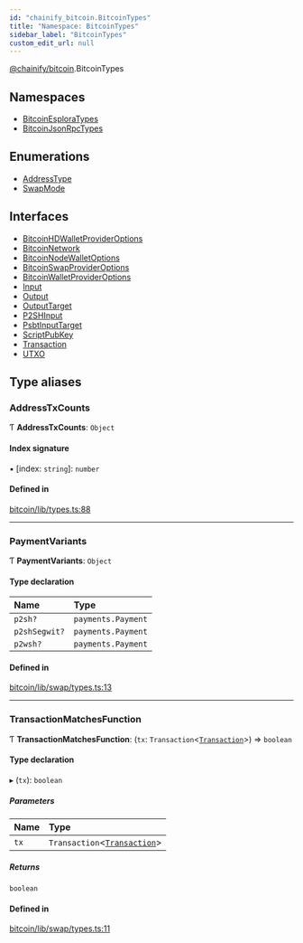 ```yaml
---
id: "chainify_bitcoin.BitcoinTypes"
title: "Namespace: BitcoinTypes"
sidebar_label: "BitcoinTypes"
custom_edit_url: null
---
```


[@chainify/bitcoin](../modules/chainify_bitcoin.md).BitcoinTypes

## Namespaces

- [BitcoinEsploraTypes](chainify_bitcoin.BitcoinTypes.BitcoinEsploraTypes.md)
- [BitcoinJsonRpcTypes](chainify_bitcoin.BitcoinTypes.BitcoinJsonRpcTypes.md)

## Enumerations

- [AddressType](../enums/chainify_bitcoin.BitcoinTypes.AddressType.md)
- [SwapMode](../enums/chainify_bitcoin.BitcoinTypes.SwapMode.md)

## Interfaces

- [BitcoinHDWalletProviderOptions](../interfaces/chainify_bitcoin.BitcoinTypes.BitcoinHDWalletProviderOptions.md)
- [BitcoinNetwork](../interfaces/chainify_bitcoin.BitcoinTypes.BitcoinNetwork.md)
- [BitcoinNodeWalletOptions](../interfaces/chainify_bitcoin.BitcoinTypes.BitcoinNodeWalletOptions.md)
- [BitcoinSwapProviderOptions](../interfaces/chainify_bitcoin.BitcoinTypes.BitcoinSwapProviderOptions.md)
- [BitcoinWalletProviderOptions](../interfaces/chainify_bitcoin.BitcoinTypes.BitcoinWalletProviderOptions.md)
- [Input](../interfaces/chainify_bitcoin.BitcoinTypes.Input.md)
- [Output](../interfaces/chainify_bitcoin.BitcoinTypes.Output.md)
- [OutputTarget](../interfaces/chainify_bitcoin.BitcoinTypes.OutputTarget.md)
- [P2SHInput](../interfaces/chainify_bitcoin.BitcoinTypes.P2SHInput.md)
- [PsbtInputTarget](../interfaces/chainify_bitcoin.BitcoinTypes.PsbtInputTarget.md)
- [ScriptPubKey](../interfaces/chainify_bitcoin.BitcoinTypes.ScriptPubKey.md)
- [Transaction](../interfaces/chainify_bitcoin.BitcoinTypes.Transaction.md)
- [UTXO](../interfaces/chainify_bitcoin.BitcoinTypes.UTXO.md)

## Type aliases

### AddressTxCounts

Ƭ **AddressTxCounts**: `Object`

#### Index signature

▪ [index: `string`]: `number`

#### Defined in

[bitcoin/lib/types.ts:88](https://github.com/liquality/chainify/blob/540cfa69/packages/bitcoin/lib/types.ts#L88)

___

### PaymentVariants

Ƭ **PaymentVariants**: `Object`

#### Type declaration

| Name | Type |
| :------ | :------ |
| `p2sh?` | `payments.Payment` |
| `p2shSegwit?` | `payments.Payment` |
| `p2wsh?` | `payments.Payment` |

#### Defined in

[bitcoin/lib/swap/types.ts:13](https://github.com/liquality/chainify/blob/540cfa69/packages/bitcoin/lib/swap/types.ts#L13)

___

### TransactionMatchesFunction

Ƭ **TransactionMatchesFunction**: (`tx`: `Transaction`<[`Transaction`](../interfaces/chainify_bitcoin.BitcoinTypes.Transaction.md)\>) => `boolean`

#### Type declaration

▸ (`tx`): `boolean`

##### Parameters

| Name | Type |
| :------ | :------ |
| `tx` | `Transaction`<[`Transaction`](../interfaces/chainify_bitcoin.BitcoinTypes.Transaction.md)\> |

##### Returns

`boolean`

#### Defined in

[bitcoin/lib/swap/types.ts:11](https://github.com/liquality/chainify/blob/540cfa69/packages/bitcoin/lib/swap/types.ts#L11)
